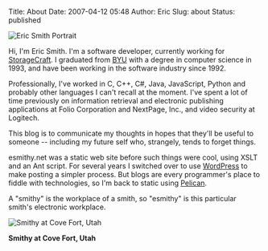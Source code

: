 Title: About
Date: 2007-04-12 05:48
Author: Eric
Slug: about
Status: published

![Eric Smith Portrait]({filename}/images/eric-med.png)

Hi, I'm Eric Smith. I'm a software developer, currently working for
[StorageCraft](http://www.storagecraft.com/). I graduated from
[BYU](http://byu.edu) with a degree in computer science in 1993, and have been
working in the software industry since 1992.

Professionally, I've worked in C, C++, C\#, Java, JavaScript, Python and
probably other languages I can't recall at the moment. I've spent a lot
of time previously on information retrieval and electronic publishing
applications at Folio Corporation and NextPage, Inc., and video security
at Logitech.

This blog is to communicate my thoughts in hopes that they'll be useful to
someone -- including my future self who, strangely, tends to forget things.

esmithy.net was a static web site before such things were cool, using XSLT and
an Ant script. For several years I switched over to use
[WordPress](http://wordpress.org) to make posting a simpler process. But blogs
are every programmer's place to fiddle with technologies, so I'm back to static
using [Pelican](https://blog.getpelican.com/).

A "smithy" is the workplace of a smith, so "esmithy" is this particular
smith's electronic workplace.

![Smithy at Cove Fort, Utah]({filename}/images/smithy.jpg)

**Smithy at Cove Fort, Utah**
